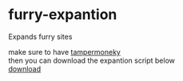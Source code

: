 # furry-expantion
Expands furry sites 

make sure to have [tampermoneky](https://www.tampermonkey.net/)<br>
then you can download the expantion script below<br>
[download](https://github.com/shadow-boop/furry-expantion/raw/main/fe.user.js "aaa")
